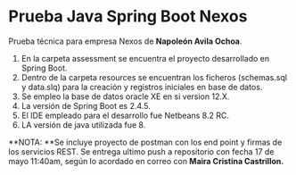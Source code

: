 # Prueba Java Spring Boot Nexos
Prueba técnica para empresa Nexos de **Napoleón Avila Ochoa**.
1. En la carpeta assessment se encuentra el proyecto desarrollado en Spring Boot.
2. Dentro de la carpeta resources se encuentran los ficheros (schemas.sql y data.slq) para la creación y registros iniciales en base de datos.
3. Se empleo la base de datos oracle XE en si version 12.X.
4. La versión de Spring Boot es 2.4.5.
5. El IDE empleado para el desarrollo fue Netbeans 8.2 RC.
6. LA versión de java utilizada fue 8.

**NOTA: **Se incluye proyecto de postman con los end point y firmas de los servicios REST.
Se entrega ultimo push a repositorio con fecha 17 de mayo 11:40am, según lo acordado en correo con **Maira Cristina Castrillon.**
